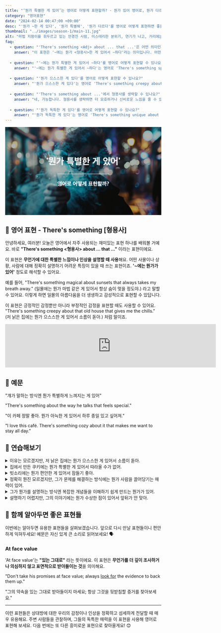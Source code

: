 ```yaml
---
title: "‘뭔가 특별한 게 있어’는 영어로 어떻게 표현할까? - 뭔가 있어 영어로, 뭔가 다르다 영어로"
category: "영어표현"
date: "2024-02-14 00:47:00 +09:00"
desc: "'뭔가 ~한 게 있다', '뭔가 특별해', '뭔가 다르다'를 영어로 어떻게 표현하면 좋을까요? '이 도시엔 뭔가 특별한 게 있어', '그의 연기엔 뭔가 독특한 게 있어' 등을 영어로 표현하는 법을 배워봅시다. 다양한 예문을 통해서 연습하고 본인의 표현으로 만들어 보세요."
thumbnail: "../images/season-1/main-11.jpg"
alt: "마법 지팡이를 휘두르고 있는 안경낀 사람, 미스테리한 분위기, 연기가 나고, 거리에는 조명이 켜져있음"
faq:
  - question: "'There's something <Adj> about ... that ...'은 어떤 의미인가요?"
    answer: "이 표현은 '~에는 뭔가 <형용사>한 게 있어서 ~하다'라는 의미입니다. 어떤 사물, 상황, 또는 사람에 대해 특별하거나 독특한 특징을 설명할 때 사용합니다. 정확히 설명하기 어려운 느낌이나 인상을 표현할 때 유용합니다."

  - question: "'~에는 뭔가 특별한 게 있어서 ~하다'를 영어로 어떻게 표현할 수 있나요?"
    answer: "'~에는 뭔가 특별한 게 있어서 ~하다'는 영어로 'There's something special about ... that ...'로 표현할 수 있습니다. 예를 들어, '집에서 만든 쿠키에는 뭔가 특별한 게 있어서 따라올 수가 없어'는 'There's something special about homemade cookies that just can't be beaten'으로 말할 수 있습니다."

  - question: "'뭔가 으스스한 게 있다'를 영어로 어떻게 표현할 수 있나요?"
    answer: "'뭔가 으스스한 게 있다'는 영어로 'There's something creepy about ...'로 표현할 수 있습니다. 예를 들어, '저 낡은 집에는 뭔가 으스스한 게 있어서 소름이 돋아'는 'There's something creepy about that old house that gives me the chills'로 말할 수 있습니다."

  - question: "'There's something about ...'에서 형용사를 생략할 수 있나요?"
    answer: "네, 가능합니다. 형용사를 생략하면 더 모호하거나 신비로운 느낌을 줄 수 있습니다. 예를 들어, 'There's something about this song that keeps me listening to it on repeat'(이 노래에는 뭔가가 있어서 계속 듣게 돼)처럼 사용할 수 있습니다."

  - question: "'뭔가 독특한 게 있다'를 영어로 어떻게 표현할 수 있나요?"
    answer: "'뭔가 독특한 게 있다'는 영어로 'There's something unique about ...'로 표현할 수 있습니다. 예를 들어, '이 식당의 맛에는 뭔가 독특한 게 있어서 계속 가게 돼'는 'There's something unique about this restaurant's flavors that keeps me coming back'으로 말할 수 있습니다."
---
```


![뭔가 특별한게 있어 영어표현](../images/season-1/main-11.jpg)

## 🌟 영어 표현 - There's something [형용사]

안녕하세요, 여러분! 오늘은 영어에서 자주 사용되는 재미있는 표현 하나를 배워볼 거예요. 바로 **"There's something <형용사> about ... that ..."** 이라는 표현이에요.

이 표현은 **무언가에 대한 특별한 느낌이나 인상을 설명할 때 사용**해요. 어떤 사물이나 상황, 사람에 대해 정확히 설명하기 어려운 특징이 있을 때 쓰는 표현이죠. **'~에는 뭔가가 있어'** 정도로 해석할 수 있어요.

예를 들어, "There's something magical about sunsets that always takes my breath away." (일몰에는 뭔가 마법 같은 게 있어서 항상 숨이 멎을 정도야.) 라고 말할 수 있어요. 이렇게 하면 일몰의 아름다움을 더 생생하고 감성적으로 표현할 수 있답니다.

이 표현은 긍정적인 감정뿐만 아니라 부정적인 감정을 표현할 때도 사용할 수 있어요. "There's something creepy about that old house that gives me the chills." (저 낡은 집에는 뭔가 으스스한 게 있어서 소름이 돋아.) 처럼 말이죠.

<iframe src="https://ads-partners.coupang.com/widgets.html?id=819055&template=carousel&trackingCode=AF7855282&subId=&width=680&height=140&tsource=" width="680" height="140" frameborder="0" scrolling="no" referrerpolicy="unsafe-url" browsingtopics></iframe>

## 📖 예문

"걔가 말하는 방식엔 뭔가 특별하게 느껴지는 게 있어"

"There's something about the way he talks that feels special."

"이 카페 정말 좋아. 뭔가 아늑한 게 있어서 하루 종일 있고 싶어져."

"I love this café. There's something cozy about it that makes me want to stay all day."

## 💬 연습해보기

<details>
<summary>이유는 모르겠지만, 저 낡은 집에는 뭔가 으스스한 게 있어서 소름이 돋아.</summary>
<span>I don't know why, but there's something creepy about that old house that gives me the chills.</span>
</details>

<details>
<summary>집에서 만든 쿠키에는 뭔가 특별한 게 있어서 따라올 수가 없어.</summary>
<span>There's something special about homemade cookies that just can't be beaten.</span>
</details>

<details>
<summary>빗소리에는 뭔가 편안한 게 있어서 잠들기 좋아.</summary>
<span>There's something relaxing about the sound of rain that helps me <a href="/blog/in-english/075.fall-asleep/">fall asleep</a>.</span>
</details>

<details>
<summary>정확히 뭔진 모르겠지만, 그가 문제를 해결하는 방식에는 뭔가 사람을 끌어당기는 매력이 있어.</summary>
<span>I don’t know exactly what it is, but there’s something about the way he solves problems that attracts people.</span>
</details>

<details>
<summary>그가 뭔가를 설명하는 방식엔 복잡한 개념들을 이해하기 쉽게 만드는 뭔가가 있어.</summary>
<span>There's something about the way he explains things that makes complex concepts easy to understand.</span>
</details>

<details>
<summary>설명하기 어렵지만, 그의 이야기에는 뭔가 수상한 점이 있어서 앞뒤가 안 맞아.</summary>
<span>I can't explain it, but there's something <a href="/blog/vocab-1/006.fishy/">fishy</a> about his story that <a href="/blog/vocab-1/013.do-not-add-up/">doesn't add up</a>.</span>
</details>

## 🤝 함께 알아두면 좋은 표현들

이번에는 알아두면 유용한 표현들을 살펴보겠습니다. 앞으로 다시 만날 표현들이니 편안하게 익혀두세요! 예문은 자신 있게 큰 소리로 읽어보세요! 🗣️

### At face value

'At face value'는 **"있는 그대로"** 라는 뜻이에요. 이 표현은 **무언가를 더 깊이 조사하거나 의심하지 않고 표면적으로 받아들이는 것**을 의미해요.

"Don't take his promises at face value; always [look for](/blog/in-english/173.look-for/) the evidence to back them up."

"그의 약속을 있는 그대로 받아들이지 마세요; 항상 그것을 뒷받침할 증거를 찾아보세요."

---

이런 표현들은 상대방에 대한 우리의 감정이나 인상을 정확하고 섬세하게 전달할 때 매우 유용해요. 주변 사람들을 관찰하며, 그들의 독특한 매력을 이 표현을 사용해 영어로 표현해 보세요. 다음 번에는 또 다른 흥미로운 표현으로 찾아올게요! 😊
